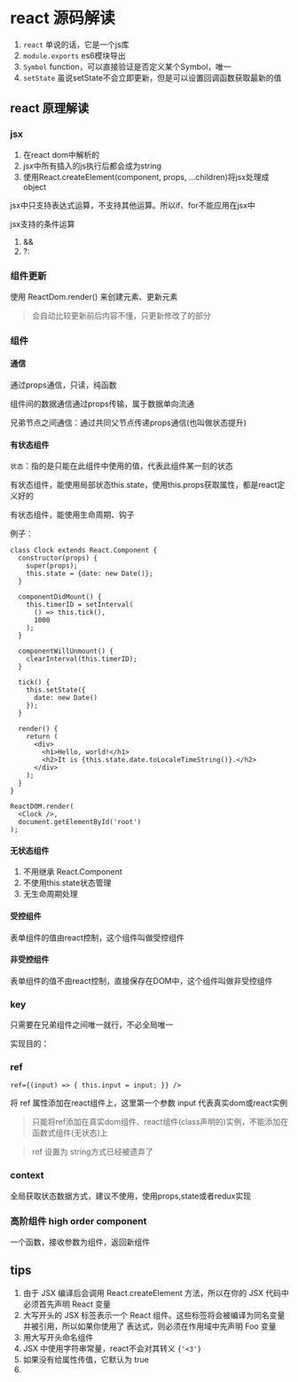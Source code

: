 # react 源码解读

1. `react` 单说的话，它是一个js库
2. `module.exports` es6模块导出
3. `Symbol` function，可以直接验证是否定义某个Symbol，唯一
4. `setState` 虽说setState不会立即更新，但是可以设置回调函数获取最新的值


## react 原理解读

### jsx

1. 在react dom中解析的
2. jsx中所有插入的js执行后都会成为string
3. 使用React.createElement(component, props, ...children)将jsx处理成object

jsx中只支持表达式运算，不支持其他运算。所以if、for不能应用在jsx中

jsx支持的条件运算

1. &&
2. ?:

### 组件更新

使用 ReactDom.render() 来创建元素、更新元素

> 会自动比较更新前后内容不懂，只更新修改了的部分

### 组件

#### 通信

通过props通信，只读，纯函数

组件间的数据通信通过props传输，属于数据单向流通

兄弟节点之间通信：通过共同父节点传递props通信(也叫做状态提升)

#### 有状态组件

`状态`：指的是只能在此组件中使用的值，代表此组件某一刻的状态

有状态组件，能使用局部状态this.state，使用this.props获取属性，都是react定义好的

有状态组件，能使用生命周期、钩子

例子：

```
class Clock extends React.Component {
  constructor(props) {
    super(props);
    this.state = {date: new Date()};
  }

  componentDidMount() {
    this.timerID = setInterval(
      () => this.tick(),
      1000
    );
  }

  componentWillUnmount() {
    clearInterval(this.timerID);
  }

  tick() {
    this.setState({
      date: new Date()
    });
  }

  render() {
    return (
      <div>
        <h1>Hello, world!</h1>
        <h2>It is {this.state.date.toLocaleTimeString()}.</h2>
      </div>
    );
  }
}

ReactDOM.render(
  <Clock />,
  document.getElementById('root')
);
```

#### 无状态组件

1. 不用继承 React.Component
2. 不使用this.state状态管理
3. 无生命周期处理

#### 受控组件

表单组件的值由react控制，这个组件叫做受控组件

#### 非受控组件

表单组件的值不由react控制，直接保存在DOM中，这个组件叫做非受控组件

### key

只需要在兄弟组件之间唯一就行，不必全局唯一

实现目的：

### ref

`ref={(input) => { this.input = input; }} />`

将 ref 属性添加在react组件上，这里第一个参数 input 代表真实dom或react实例

> 只能将ref添加在真实dom组件、react组件(class声明的)实例，不能添加在函数式组件(无状态)上

> ref 设置为 string方式已经被遗弃了

### context

全局获取状态数据方式，建议不使用，使用props,state或者redux实现

### 高阶组件 high order component

一个函数，接收参数为组件，返回新组件

## tips

1. 由于 JSX 编译后会调用 React.createElement 方法，所以在你的 JSX 代码中必须首先声明 React 变量
2. 大写开头的 JSX 标签表示一个 React 组件。这些标签将会被编译为同名变量并被引用，所以如果你使用了 <Foo /> 表达式，则必须在作用域中先声明 Foo 变量
3. 用大写开头命名组件
4. JSX 中使用字符串常量，react不会对其转义 `{'<3'}`
5. 如果没有给属性传值，它默认为 true
6. 



